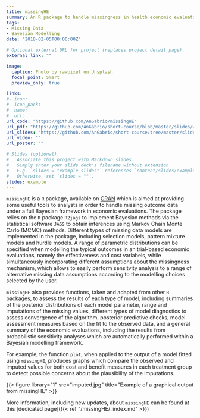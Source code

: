 ```yaml
---
title: missingHE 
summary: An R package to handle missingness in health economic evaluations
tags:
- Missing Data
- Bayesian Modelling
date: "2018-02-05T00:00:00Z"

# Optional external URL for project (replaces project detail page).
external_link: ""

image:
  caption: Photo by rawpixel on Unsplash
  focal_point: Smart
  preview_only: true

links:
#- icon: 
#  icon_pack: 
#  name: 
#  url: 
url_code: "https://github.com/AnGabrio/missingHE"
url_pdf: "https://github.com/AnGabrio/short-course/blob/master/slides/workshop-knitr.pdf"
url_slides: "https://github.com/AnGabrio/short-course/tree/master/slides"
url_video: ""
url_poster: ""

# Slides (optional).
#   Associate this project with Markdown slides.
#   Simply enter your slide deck's filename without extension.
#   E.g. `slides = "example-slides"` references `content/slides/example-slides.md`.
#   Otherwise, set `slides = ""`.
slides: example
---
```


`missingHE` is a `R` package, available on [CRAN](https://cran.r-project.org/web/packages/missingHE/) which is aimed at providing some useful tools to analysts in order to handle missing outcome data under a full Bayesian framework in economic evaluations. 
The package relies on the `R` package `R2jags` to implement Bayesian methods via the statistical software `JAGS` to obtain inferences using Markov Chain Monte Carlo (MCMC) methods.
Different types of missing data models are implemented in the package, including selection models, pattern mixture models and hurdle models. A range of parametric distributions can be specified when modelling the typical 
outcomes in an trial-based economic evaluations, namely the effectiveness and cost variabels, while simultaneously incorporating different assumptions about the missingness mechanism, which allows to easily perform 
sensitvity analysis to a range of alternative missing data assumptions according to the modelling choices selected by the user.

`missingHE` also provides functions, taken and adapted from other `R` packages, to assess the results of each type of model, including summaries of the posterior distributions of each model parameter,
range and imputations of the missing values, different types of model diagnostics to assess convergence of the algorithm, posterior predictive checks, model assessment measures based on the fit to the observed data,
and a general summary of the economic evaluations, including the results from probabilistic sensitivity analyses which are automatically performed within a Bayesian modelling framework.    

For example, the function `plot`, when applied to the output of a model fitted using `missingHE`, produces graphs which compare the observed and imputed values for both cost and benefit measures in each treatment group to detect possible concerns about the plausibility of the imputations. 

{{< figure library="1" src="imputed.jpg" title="Example of a graphical output from missingHE" >}}

More information, including new updates, about `missingHE` can be found at this [dedicated page]({{< ref "/missingHE/_index.md" >}})








